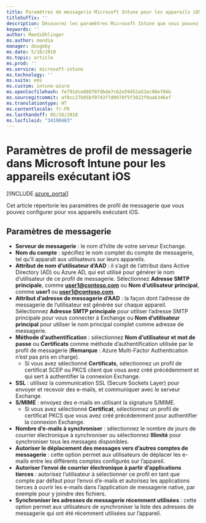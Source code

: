 ```yaml
---
title: Paramètres de messagerie Microsoft Intune pour les appareils iOS
titleSuffix: ''
description: Découvrez les paramètres Microsoft Intune que vous pouvez utiliser pour configurer les paramètres de messagerie sur des appareils exécutant iOS.
keywords: ''
author: MandiOhlinger
ms.author: mandia
manager: dougeby
ms.date: 5/10/2018
ms.topic: article
ms.prod: ''
ms.service: microsoft-intune
ms.technology: ''
ms.suite: ems
ms.custom: intune-azure
ms.openlocfilehash: fe791dce88878fdbde7c62e59452a53ac08ef06b
ms.sourcegitcommit: af0cc27b05bf0743f7d0970f5f3822f0aab346af
ms.translationtype: HT
ms.contentlocale: fr-FR
ms.lasthandoff: 05/16/2018
ms.locfileid: "34190483"
---
```

# <a name="email-profile-settings-in-microsoft-intune-for-devices-running-ios"></a>Paramètres de profil de messagerie dans Microsoft Intune pour les appareils exécutant iOS 

[!INCLUDE [azure_portal](./includes/azure_portal.md)]

Cet article répertorie les paramètres de profil de messagerie que vous pouvez configurer pour vos appareils exécutant iOS.

## <a name="email-settings"></a>Paramètres de messagerie

- **Serveur de messagerie** : le nom d’hôte de votre serveur Exchange.
- **Nom du compte** : spécifiez le nom complet du compte de messagerie, tel qu’il apparaît aux utilisateurs sur leurs appareils.
- **Attribut de nom d’utilisateur d’AAD** : il s’agit de l’attribut dans Active Directory (AD) ou Azure AD, qui est utilisé pour générer le nom d’utilisateur de ce profil de messagerie. Sélectionnez **Adresse SMTP principale**, comme **user1@contoso.com** ou **Nom d’utilisateur principal**, comme **user1** ou **user1@contoso.com**.
- **Attribut d’adresse de messagerie d’AAD** : la façon dont l’adresse de messagerie de l’utilisateur est générée sur chaque appareil. Sélectionnez **Adresse SMTP principale** pour utiliser l’adresse SMTP principale pour vous connecter à Exchange ou **Nom d’utilisateur principal** pour utiliser le nom principal complet comme adresse de messagerie.
- **Méthode d’authentification** : sélectionnez **Nom d’utilisateur et mot de passe** ou **Certificats** comme méthode d’authentification utilisée par le profil de messagerie (**Remarque** : Azure Multi-Factor Authentication n’est pas pris en charge).
    - Si vous avez sélectionné **Certificats**, sélectionnez un profil de certificat SCEP ou PKCS client que vous avez créé précédemment et qui sert à authentifier la connexion Exchange.
- **SSL** : utilisez la communication SSL (Secure Sockets Layer) pour envoyer et recevoir des e-mails, et communiquer avec le serveur Exchange.
- **S/MIME** : envoyez des e-mails en utilisant la signature S/MIME.
    - Si vous avez sélectionné **Certificat**, sélectionnez un profil de certificat PKCS que vous avez créé précédemment pour authentifier la connexion Exchange.
- **Nombre d’e-mails à synchroniser** : sélectionnez le nombre de jours de courrier électronique à synchroniser ou sélectionnez **Illimité** pour synchroniser tous les messages disponibles.
- **Autoriser le déplacement des messages vers d’autres comptes de messagerie** : cette option permet aux utilisateurs de déplacer les e-mails entre les différents comptes configurés sur l’appareil.
- **Autoriser l’envoi de courrier électronique à partir d’applications tierces** : autorisez l’utilisateur à sélectionner ce profil en tant que compte par défaut pour l’envoi d’e-mails et autorisez les applications tierces à ouvrir les e-mails dans l’application de messagerie native, par exemple pour y joindre des fichiers.
- **Synchroniser les adresses de messagerie récemment utilisées** : cette option permet aux utilisateurs de synchroniser la liste des adresses de messagerie qui ont été récemment utilisées sur l’appareil.
